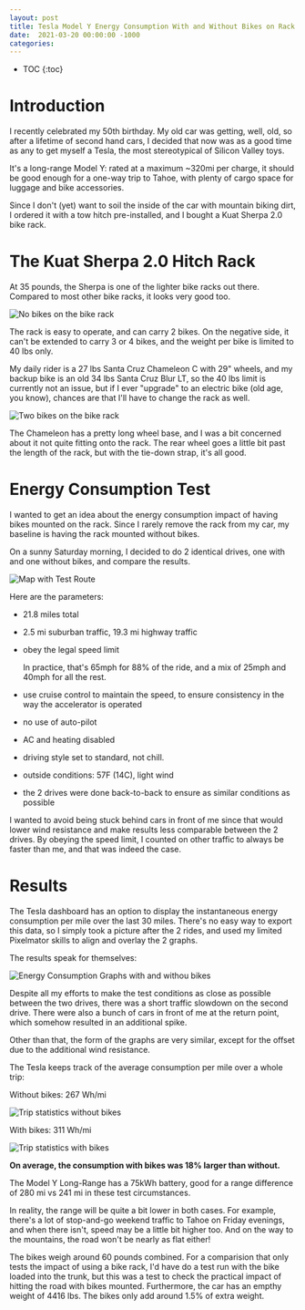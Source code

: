 ```yaml
---
layout: post
title: Tesla Model Y Energy Consumption With and Without Bikes on Rack
date:  2021-03-20 00:00:00 -1000
categories:
---
```


* TOC
{:toc}

# Introduction

I recently celebrated my 50th birthday. My old car was getting, well, old, so after a lifetime of second hand cars, 
I decided that now was as a good time as any to get myself a Tesla, the most stereotypical of Silicon Valley toys.

It's a long-range Model Y: rated at a maximum ~320mi per charge, it should be good enough for a one-way trip 
to Tahoe, with plenty of cargo space for luggage and bike accessories.

Since I don't (yet) want to soil the inside of the car with mountain biking dirt, I ordered it with a tow hitch
pre-installed, and I bought a Kuat Sherpa 2.0 bike rack. 

# The Kuat Sherpa 2.0 Hitch Rack

At 35 pounds, the Sherpa is one of the lighter bike racks out there. Compared to most other bike racks,
it looks very good too.

![No bikes on the bike rack](/assets/tesla/no_bikes_pictures.jpg)

The rack is easy to operate, and can carry 2 bikes. On the negative side, it can't be extended to carry 3 or 4 bikes, 
and the weight per bike is limited to 40 lbs only.

My daily rider is a 27 lbs Santa Cruz Chameleon C with 29" wheels, and my backup bike is an old 34 lbs Santa 
Cruz Blur LT, so the 40 lbs limit is currently not an issue, but if I ever "upgrade" to an electric bike (old 
age, you know), chances are that I'll have to change the rack as well.

![Two bikes on the bike rack](/assets/tesla/with_bike_picture.jpg)

The Chameleon has a pretty long wheel base, and I was a bit concerned about it not quite fitting onto
the rack. The rear wheel goes a little bit past the length of the rack, but with the tie-down strap,
it's all good.

# Energy Consumption Test 

I wanted to get an idea about the energy consumption impact of having bikes mounted on the rack.  Since I rarely remove 
the rack from my car, my baseline is having the rack mounted without bikes.

On a sunny Saturday morning, I decided to do 2 identical drives, one with and one without bikes, and compare
the results.

![Map with Test Route](/assets/tesla/test_route.png)

Here are the parameters:

* 21.8 miles total
* 2.5 mi suburban traffic, 19.3 mi highway traffic
* obey the legal speed limit

    In practice, that's 65mph for 88% of the ride, and a mix of 25mph and 40mph
    for all the rest.

* use cruise control to maintain the speed, to ensure consistency in the way the 
  accelerator is operated
* no use of auto-pilot 
* AC and heating disabled
* driving style set to standard, not chill.
* outside conditions: 57F (14C), light wind
* the 2 drives were done back-to-back to ensure as similar conditions as possible

I wanted to avoid being stuck behind cars in front of me since that would lower wind resistance and make
results less comparable between the 2 drives. By obeying the speed limit, I counted on other traffic
to always be faster than me, and that was indeed the case. 

# Results

The Tesla dashboard has an option to display the instantaneous energy consumption per mile over the last 30 miles. 
There's no easy way to export this data, so I simply took a picture after the 2 rides, and used my
limited Pixelmator skills to align and overlay the 2 graphs.

The results speak for themselves:

![Energy Consumption Graphs with and withou bikes](/assets/tesla/graph_overlay.jpg)

Despite all my efforts to make the test conditions as close as possible between the two drives, there
was a short traffic slowdown on the second drive. There were also a bunch of cars in front of me
at the return point, which somehow resulted in an additional spike.

Other than that, the form of the graphs are very similar, except for the offset due to the additional
wind resistance.

The Tesla keeps track of the average consumption per mile over a whole trip:

Without bikes: 267 Wh/mi

![Trip statistics without bikes](/assets/tesla/no_bikes_end_stats.jpg)

With bikes: 311 Wh/mi

![Trip statistics with bikes](/assets/tesla/with_bikes_end_stats.jpg)

**On average, the consumption with bikes was 18% larger than without.**

The Model Y Long-Range has a 75kWh battery, good for a range difference of 280 mi vs 241 mi
in these test circumstances.

In reality, the range will be quite a bit lower in both cases. For example, there's a lot of stop-and-go 
weekend traffic to Tahoe on Friday evenings, and when there isn't, speed may be a little bit higher too. 
And on the way to the mountains, the road won't be nearly as flat either!

The bikes weigh around 60 pounds combined. For a comparision that only tests the impact
of using a bike rack, I'd have do a test run with the bike loaded into the trunk, but 
this was a test to check the practical impact of hitting the road with bikes mounted.
Furthermore, the car has an empthy weight of 4416 lbs. The bikes only add around 1.5%
of extra weight.


